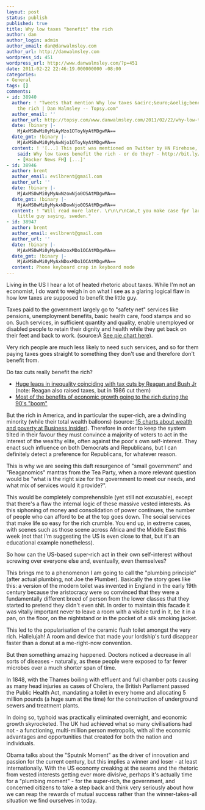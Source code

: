 ```yaml
---
layout: post
status: publish
published: true
title: Why low taxes "benefit" the rich
author: dan
author_login: admin
author_email: dan@danwalmsley.com
author_url: http://danwalmsley.com
wordpress_id: 451
wordpress_url: http://www.danwalmsley.com/?p=451
date: 2011-02-22 22:46:19.000000000 -08:00
categories:
- General
tags: []
comments:
- id: 38940
  author: ! "Tweets that mention Why low taxes &acirc;&euro;&oelig;benefit&acirc;&euro;\x9D
    the rich | Dan Walmsley -- Topsy.com"
  author_email: ''
  author_url: http://topsy.com/www.danwalmsley.com/2011/02/22/why-low-taxes-benefit-the-rich/?utm_source=pingback&amp;utm_campaign=L2
  date: !binary |-
    MjAxMS0wMi0yMiAyMzo1OToyNyAtMDgwMA==
  date_gmt: !binary |-
    MjAxMS0wMi0yMyAwNjo1OToyNyAtMDgwMA==
  content: ! '[...] This post was mentioned on Twitter by HN Firehose, newsery5. newsery5
    said: Why low taxes benefit the rich - or do they? - http://bit.ly/gBcb8n
    - [Hacker News FH] [...]'
- id: 38946
  author: brent
  author_email: evilbrent@gmail.com
  author_url: ''
  date: !binary |-
    MjAxMS0wMi0yMyAwNzowNjo0OSAtMDgwMA==
  date_gmt: !binary |-
    MjAxMS0wMi0yMyAxNDowNjo0OSAtMDgwMA==
  content: ! "Will read more later. \r\n\r\nCan,t you make case fpr large tax benefiting
    little guy saying, sweden."
- id: 38947
  author: brent
  author_email: evilbrent@gmail.com
  author_url: ''
  date: !binary |-
    MjAxMS0wMi0yMyAwNzoxMDo1OCAtMDgwMA==
  date_gmt: !binary |-
    MjAxMS0wMi0yMyAxNDoxMDo1OCAtMDgwMA==
  content: Phone keyboard crap in keyboard mode
---
```

Living in the US I hear a lot of heated rhetoric about taxes. While I'm not an economist, I do want to weigh in on what I see as a glaring logical flaw in how low taxes are supposed to benefit the little guy.

Taxes paid to the government largely go to "safety net" services like pensions, unemployment benefits, basic health care, food stamps and so on. Such services, in sufficient quantity and quality, enable unemployed or disabled people to retain their dignity and health while they get back on their feet and back to work. (source:&Acirc;&nbsp;<a href="http://en.wikipedia.org/wiki/File:Fy2010_spending_by_category.jpg" target="_blank">See pie chart here</a>).

Very rich people are much less likely to need such services, and so for them paying taxes goes straight to something they don't use and therefore don't benefit from.

Do tax cuts really benefit the rich?
<ul>
	<li><a href="http://www.businessinsider.com/15-charts-about-wealth-and-inequality-in-america-2010-4#republican-tax-cuts-have-significantly-increased-the-wealth-gap-9" target="_blank">Huge leaps in inequality coinciding with tax cuts by Reagan and Bush Jr</a> (note: Reagan also raised taxes, but in 1986 cut them)</li>
	<li><a href="http://www.businessinsider.com/15-charts-about-wealth-and-inequality-in-america-2010-4#the-last-two-decades-were-greatif-you-were-a-ceo-or-owner-not-if-you-were-anyone-else-5" target="_blank">Most of the benefits of economic growth going to the rich during the 90's "boom"</a></li>
</ul>
But the rich in America, and in particular the super-rich, are a dwindling minority (while their total wealth balloons) (source: <a href="http://www.businessinsider.com/15-charts-about-wealth-and-inequality-in-america-2010-4#the-gap-between-the-top-1-and-everyone-else-hasnt-been-this-bad-since-the-roaring-twenties-1" target="_blank">15 charts about wealth and poverty at Business Insider</a>). Therefore in order to keep the system tilted in their favour they must convince a majority of voters to act in the interest of the wealthy elite, often against the poor's own self-interest. They enact such influence on both Democrats and Republicans, but I can definitely detect a preference for Republicans, for whatever reason.

This is why we are seeing this daft resurgence of "small government" and "Reaganomics" mantras from the Tea Party, when a more relevant question would be "what is the right size for the government to meet our needs, and what mix of services would it provide?".

This would be completely comprehensible (yet still not excusable), except that there's a flaw the internal logic of these massive vested interests. As this siphoning of money and consolidation of power continues, the number of people who can afford to be at the top goes down. The social services that make life so easy for the rich crumble. You end up, in extreme cases, with scenes such as those scene across Africa and the Middle East this week (not that I'm suggesting the US is even close to that, but it's an educational example nonetheless).

So how can the US-based super-rich act in their own self-interest without screwing over everyone else and, eventually, even themselves?

This brings me to a phenomenon I am going to call the "plumbing principle" (after actual plumbing, not Joe the Plumber). Basically the story goes like this: a version of the modern toilet was invented in England in the early 19th century because the aristocracy were so convinced that they were a fundamentally different breed of person from the lower classes that they started to pretend they didn't even shit. In order to maintain this facade it was vitally important never to leave a room with a visible turd in it, be it in a pan, on the floor, on the nightstand or in the pocket of a silk smoking jacket.

This led to the popularisation of the ceramic flush toilet amongst the very rich. Hallelujah! A room and device that made your lordship's turd disappear faster than a donut at a me-right-now convention.

But then something amazing happened. Doctors noticed a decrease in all sorts of diseases - naturally, as these people were exposed to far fewer microbes over a much shorter span of time.

In 1848, with the Thames boiling with effluent and full chamber pots causing as many head injuries as cases of Cholera, the British Parliament passed the Public Health Act, mandating a toilet in every home and allocating 5 million pounds (a huge sum at the time) for the construction of underground sewers and treatment plants.

In doing so, typhoid was practically eliminated overnight, and economic growth skyrocketed. The UK had achieved what so many civilisations had not - a functioning, multi-million person metropolis, with all the economic advantages and opportunities that created for both the nation and individuals.

Obama talks about the "Sputnik Moment" as the driver of innovation and passion for the current century, but this implies a winner and loser - at least internationally. With the US economy creaking at the seams and the rhetoric from vested interests getting ever more divisive, perhaps it's actually time for a "plumbing moment" - for the super-rich, the government, and concerned citizens to take a step back and think very seriously about how we can reap the rewards of mutual success rather than the winner-takes-all situation we find ourselves in today.

